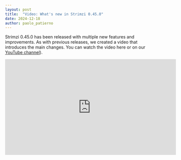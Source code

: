 ```yaml
---
layout: post
title:  "Video: What's new in Strimzi 0.45.0"
date: 2024-12-18
author: paolo_patierno
---
```


Strimzi 0.45.0 has been released with multiple new features and improvements.
As with previous releases, we created a video that introduces the main changes.
You can watch the video here or on our [YouTube channel](https://youtu.be/6mKjx76YRls)).

<!--more-->

<iframe width="560" height="315" src="https://www.youtube.com/embed/6mKjx76YRls" frameborder="0" allow="accelerometer; autoplay; encrypted-media; gyroscope; picture-in-picture" allowfullscreen></iframe>
